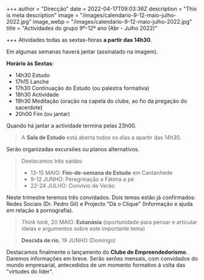 +++
author = "Direcção"
date = 2022-04-17T09:03:36Z
description = "This is meta description"
image = "/images/calendario-9-12-maio-julho-2022.jpg"
image_webp = "/images/calendario-9-12-maio-julho-2022.jpg"
title = "Actividades do grupo 9º-12º ano (Abr - Julho 2022)"

+++
Atividades todas as sextas-feiras **a partir das 14h30**.

Em algumas semanas haverá jantar (assinalado na imagem).

**Horário às Sextas**:

* 14h30 Estudo
* 17h15 Lanche
* 17h30 Continuação do Estudo (ou palestra formativa)
* 18h30 Actividade
* 19h30 Meditação (oração na capela do clube, ao fio da pregação do sacerdote)
* 20h00 Fim (ou jantar)

Quando há jantar a actividade termina pelas 23h00.

> A **Sala de Estudo** está aberta todos os dias a apartir das 14h30.

Serão organizadas excursões ou planos alternativos.

> Destacamos três saídas:
>
> * 13-15 MAIO: **Fim-de-semana de Estudo** em Cantanhede
> * 9-12 JUNHO: Peregrinação a Fátima a pé
> * 22-24 JULHO: Convívio de Verão

Neste trimestre teremos três convidados. Dois temas estão já confirmados: Redes Sociais (Dr. Pedro Gil) e Projecto "Dá o Clique" (Informação e ajuda em relação à pornografia).

> _Think tank_, 20 MAIO: **Eutanásia** (oportunidade para pensar e articular ideias e argumentos sobre este importante tema)

> **Descida de rio**, 19 JUNHO (Domingo)

Destacamos finalmente o lançamento do **Clube de Empreendedorismo**. Daremos informações em breve. Serão serões mensais, com convidados do mundo empresarial, antecedidos de um momento formativo à volta das "virtudes do líder".